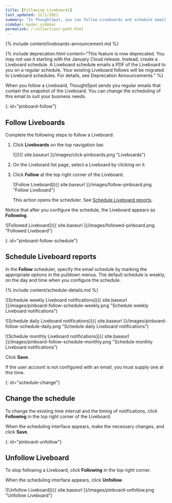 ```yaml
---
title: [Following Liveboards]
last_updated: 12/1/2021
summary: "In ThoughtSpot, you can follow Liveboards and schedule email notifications to regularly review the visuals that represent dynamic data."
sidebar: mydoc_sidebar
permalink: /:collection/:path.html
---
```


{% include content/liveboards-announcement.md %}

{% include deprecation.html content="This feature is now deprecated. You may not use it starting with the January Cloud release. Instead, create a Liveboard schedule. A Liveboard schedule emails a PDF of the Liveboard to you on a regular schedule. Your existing Liveboard follows will be migrated to Liveboard schedules. For details, see Deprecation Announcements." %}

When you follow a Liveboard, ThoughtSpot sends you regular emails that contain the snapshot of the Liveboard. You can change the scheduling of this email to suit your business needs.

{: id="pinboard-follow"}
## Follow Liveboards

Complete the following steps to follow a Liveboard:

1. Click **Liveboards** on the top navigation bar.

     ![]({{ site.baseurl }}/images/click-pinboards.png "Liveboards")

2. On the Liveboard list page, select a Liveboard by clicking on it.

3. Click **Follow** at the top right corner of the Liveboard.

   ![Follow Liveboard]({{ site.baseurl }}/images/follow-pinboard.png "Follow Liveboard")

   This action opens the scheduler.  See [Schedule Liveboard reports](#pinboard-follow-schedule).

Notice that after you configure the schedule, the Liveboard appears as **Following**.

![Followed Liveboard]({{ site.baseurl }}/images/followed-pinboard.png "Followed Liveboard")

{: id="pinboard-follow-schedule"}
## Schedule Liveboard reports  

In the **Follow** scheduler, specify the email schedule by marking the appropriate options in the pulldown menus. The default schedule is weekly, on the day and time when you configure the schedule.

<!--![Schedule the notifications]({{ site.baseurl }}/images/follow-schedule.png "Schedule the notifications")-->

<!--![Schedule the notifications]({{ site.baseurl }}/images/pinboard-follow-schedule.png "Schedule the notifications")-->

{% include content/schedule-details.md %}

![Schedule weekly Liveboard notifications]({{ site.baseurl }}/images/pinboard-follow-schedule-weekly.png "Schedule weekly Liveboard notifications")

![Schedule daily Liveboard notifications]({{ site.baseurl }}/images/pinboard-follow-schedule-daily.png "Schedule daily Liveboard notifications")

![Schedule monthly Liveboard notifications]({{ site.baseurl }}/images/pinboard-follow-schedule-monthly.png "Schedule monthly Liveboard notifications")

Click **Save**.

If the user account is not configured with an email, you must supply one at this time.

{: id="schedule-change"}
## Change the schedule

To change the existing time interval and the timing of notifications, click **Following** in the top right corner of the Liveboard.

When the scheduling interface appears, make the necessary changes, and click **Save**.

{: id="pinboard-unfollow"}
## Unfollow Liveboard

To stop following a Liveboard, click **Following** in the top right corner.

When the scheduling interface appears, click **Unfollow**.

![Unfollow Liveboard]({{ site.baseurl }}/images/pinboard-unfollow.png "Unfollow Liveboard")
